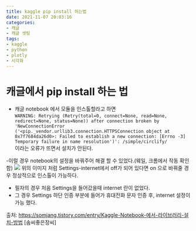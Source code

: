 ```yaml
---
title: kaggle pip install 하는법
date: 2021-11-07 20:03:16
categories:
- 캐글
- 캐글 셋팅
tags:
- kaggle
- python
- plotly
- 시각화
---
```


# 캐글에서 pip install 하는 법
- 캐글 notebook 에서 모듈을 인스톨할라고 하면 <br>`WARNING: Retrying (Retry(total=0, connect=None, read=None, 
redirect=None, status=None)) after connection broken by 'NewConnectionError
('<pip._vendor.urllib3.connection.HTTPSConnection object at 0x7f7684da26d0>: Failed to establish a new connection:
[Errno -3] Temporary failure in name resolution')': /simple/circlify/`</br>
이라는 오류가 뜨면서 설치가 안된다.

-이럴 경우 notebook의 설정을 바꿔주어 해결 할 수 있었다.(웨일, 크롬에서 작동 확인함)
![](/images/plotly/install_er.png)
위의 이미지 처럼 Settings-internet에서 off가 되어 있다면 on 으로 바꿔줄 경우 정상적으로 인스톨이 가능하다.

- 필자의 경우 처음 Settings을 들어갔을때 internet 란이 없었다. 
- 그 경우 Settings 하단 인증 부분에 들어가 휴대전화 문자 인증 후, internet 설정이 가능 했다.



출처: https://somjang.tistory.com/entry/Kaggle-Notebook-에서-라이브러리-설치-방법 [솜씨좋은장씨]
